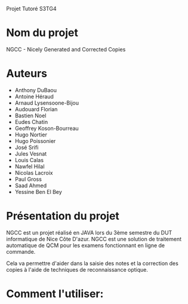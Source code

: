 Projet Tutoré S3TG4

**Nom du projet**
============ 
NGCC - Nicely Generated and Corrected Copies

**Auteurs**
============ 
- Anthony DuBaou
- Antoine Héraud
- Arnaud Lysensoone-Bijou
- Audouard Florian
- Bastien Noel
- Eudes Chatin
- Geoffrey Koson-Bourreau
- Hugo Nortier
- Hugo Poissonier
- José Srifi
- Jules Vesnat
- Louis Calas
- Nawfel Hilal
- Nicolas Lacroix
- Paul Gross
- Saad Ahmed
- Yessine Ben El Bey

**Présentation du projet**
============ 
NGCC est un projet réalisé en JAVA lors du 3ème semestre du DUT informatique de Nice Côte D'azur.
NGCC est une solution de traitement automatique de QCM pour les examens fonctionnant en ligne de commande.

Cela va permettre d'aider dans la saisie des notes et la correction des copies à l'aide de techniques de reconnaissance optique.

**Comment l'utiliser:**
============ 


